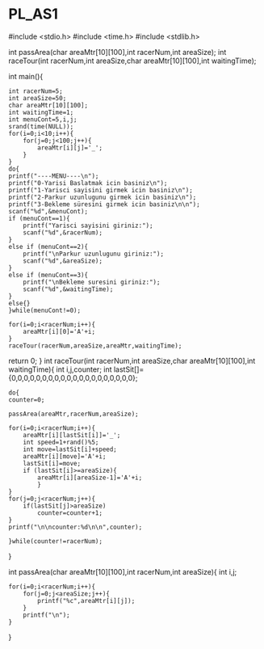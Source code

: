 PL_AS1
======
#include <stdio.h>
#include <time.h>
#include <stdlib.h>


int passArea(char areaMtr[10][100],int racerNum,int areaSize);
int raceTour(int racerNum,int areaSize,char areaMtr[10][100],int waitingTime);


int main(){
	
	int racerNum=5;
	int areaSize=50;
	char areaMtr[10][100];
	int waitingTime=1;
	int menuCont=5,i,j;
	srand(time(NULL));
	for(i=0;i<10;i++){
		for(j=0;j<100;j++){
			areaMtr[i][j]='_';
		}
	}
	do{
	printf("----MENU----\n");
	printf("0-Yarisi Baslatmak icin basiniz\n");
	printf("1-Yarisci sayisini girmek icin basiniz\n");
	printf("2-Parkur uzunlugunu girmek icin basiniz\n");
	printf("3-Bekleme süresini girmek icin basiniz\n\n");
	scanf("%d",&menuCont);
	if (menuCont==1){
		printf("Yarisci sayisini giriniz:");
		scanf("%d",&racerNum);
	}
	else if (menuCont==2){
		printf("\nParkur uzunlugunu giriniz:");
		scanf("%d",&areaSize);
	}
	else if (menuCont==3){
		printf("\nBekleme suresini giriniz:");
		scanf("%d",&waitingTime);
	}
	else{}
	}while(menuCont!=0);
	
	for(i=0;i<racerNum;i++){
		areaMtr[i][0]='A'+i;	
	}
	raceTour(racerNum,areaSize,areaMtr,waitingTime);


return 0;
}
int raceTour(int racerNum,int areaSize,char areaMtr[10][100],int waitingTime){
	int i,j,counter;
	int lastSit[]={0,0,0,0,0,0,0,0,0,0,0,0,0,0,0,0,0,0,0,0};
	
	do{
	counter=0;

	passArea(areaMtr,racerNum,areaSize);							     			   		    
	
	for(i=0;i<racerNum;i++){
		areaMtr[i][lastSit[i]]='_';
		int speed=1+rand()%5;				     
		int move=lastSit[i]+speed;			      
		areaMtr[i][move]='A'+i;
		lastSit[i]=move;				
		if (lastSit[i]>=areaSize){
			areaMtr[i][areaSize-1]='A'+i;
			}			
	}
	for(j=0;j<racerNum;j++){
		if(lastSit[j]>areaSize)
			counter=counter+1;	
	}
	printf("\n\ncounter:%d\n\n",counter);
	
	}while(counter!=racerNum);

}

int passArea(char areaMtr[10][100],int racerNum,int areaSize){
	int i,j;

	for(i=0;i<racerNum;i++){
		for(j=0;j<areaSize;j++){
			printf("%c",areaMtr[i][j]);
		}
		printf("\n");
	}
	
}




